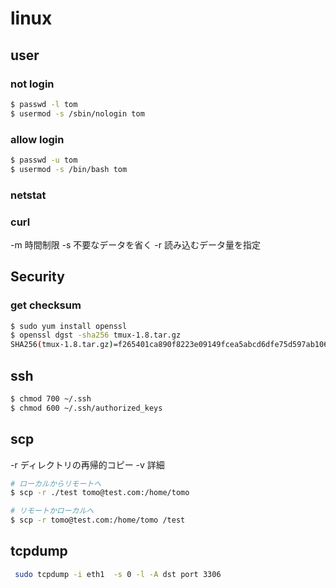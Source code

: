 # linux

## user

### not login 

```Bash
$ passwd -l tom
$ usermod -s /sbin/nologin tom
```

### allow login  

```Bash
$ passwd -u tom
$ usermod -s /bin/bash tom
```

### netstat


### curl

-m 時間制限
-s 不要なデータを省く
-r 読み込むデータ量を指定

## Security
### get checksum

```Bash
$ sudo yum install openssl
$ openssl dgst -sha256 tmux-1.8.tar.gz
SHA256(tmux-1.8.tar.gz)=f265401ca890f8223e09149fcea5abcd6dfe75d597ab106e172b01e9d0c9cd44
```

## ssh

```Bash
$ chmod 700 ~/.ssh
$ chmod 600 ~/.ssh/authorized_keys
```

## scp

-r ディレクトリの再帰的コピー
-v 詳細

```Bash
# ローカルからリモートへ
$ scp -r ./test tomo@test.com:/home/tomo

# リモートかローカルへ
$ scp -r tomo@test.com:/home/tomo /test
```

## tcpdump

```Bash
 sudo tcpdump -i eth1  -s 0 -l -A dst port 3306
```

